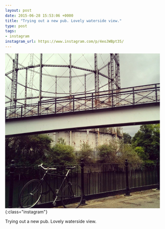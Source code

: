 ```yaml
---
layout: post
date: 2015-06-28 15:53:06 +0000
title: "Trying out a new pub. Lovely waterside view."
type: post
tags:
- instagram
instagram_url: https://www.instagram.com/p/4eoJWBpt35/
---
```


![Instagram - 4eoJWBpt35](/img/4eoJWBpt35.jpg){:class="instagram"}

Trying out a new pub. Lovely waterside view.
